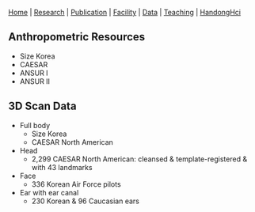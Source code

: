 [Home](README.md) | [Research](research.md) | [Publication](publication.md) | [Facility](facility.md) | [Data](data.md) | [Teaching](teaching.md) | [HandongHci](http://github.com/HandongHCI)

## Anthropometric Resources
- Size Korea
- CAESAR
- ANSUR I
- ANSUR II

## 3D Scan Data
- Full body
    - Size Korea
    - CAESAR North American
- Head
    - 2,299 CAESAR North American: cleansed & template-registered & with 43 landmarks
- Face
    - 336 Korean Air Force pilots
- Ear with ear canal
    - 230 Korean & 96 Caucasian ears